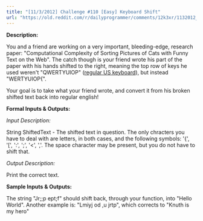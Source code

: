 ```yaml
---
title: "[11/3/2012] Challenge #110 [Easy] Keyboard Shift"
url: "https://old.reddit.com/r/dailyprogrammer/comments/12k3xr/1132012_challenge_110_easy_keyboard_shift/"
---
```


**Description:**

You and a friend are working on a very important, bleeding-edge, research paper: "Computational Complexity of Sorting Pictures of Cats with Funny Text on the Web". The catch though is your friend wrote his part of the paper with his hands shifted to the right, meaning the top row of keys he used weren't "QWERTYUIOP" ([regular US keyboard](http://www.goodtyping.com/teclatUSok.png)), but instead "WERTYUIOP{".

Your goal is to take what your friend wrote, and convert it from his broken shifted text back into regular english!

**Formal Inputs & Outputs:**

*Input Description:*

String ShiftedText - The shifted text in question. The only chracters you have to deal with are letters, in both cases, and the following symbols: '{', '[', ':', ';', '<', ','. The space character may be present, but you do not have to shift that.

*Output Description:*

Print the correct text.

**Sample Inputs & Outputs:**

The string "Jr;;p ept;f" should shift back, through your function, into "Hello World". Another example is: "Lmiyj od ,u jrtp", which corrects to "Knuth is my hero"